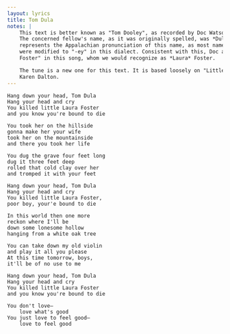```yaml
---
layout: lyrics
title: Tom Dula
notes: |
    This text is better known as "Tom Dooley", as recorded by Doc Watson or The Kingston Trio.
    The concerned fellow's name, as it was originally spelled, was *Dula*, while "Dooley"
    represents the Appalachian pronunciation of this name, as most names and words ending with "-a"
    were modified to "-ey" in this dialect. Consistent with this, Doc also sings of "poor Laurie
    Foster" in this song, whom we would recognize as *Laura* Foster.

    The tune is a new one for this text. It is based loosely on "Little Maggie" as sung by
    Karen Dalton.
---
```


    Hang down your head, Tom Dula
    Hang your head and cry
    You killed little Laura Foster
    and you know you're bound to die

    You took her on the hillside
    gonna make her your wife
    took her on the mountainside
    and there you took her life

    You dug the grave four feet long
    dug it three feet deep
    rolled that cold clay over her
    and tromped it with your feet

    Hang down your head, Tom Dula
    Hang your head and cry
    You killed little Laura Foster,
    poor boy, your'e bound to die

    In this world then one more
    reckon where I'll be
    down some lonesome hollow
    hanging from a white oak tree

    You can take down my old violin
    and play it all you please
    At this time tomorrow, boys,
    it'll be of no use to me

    Hang down your head, Tom Dula
    Hang your head and cry
    You killed little Laura Foster
    and you know you're bound to die

    You don't love—
        love what's good
    You just love to feel good—
        love to feel good